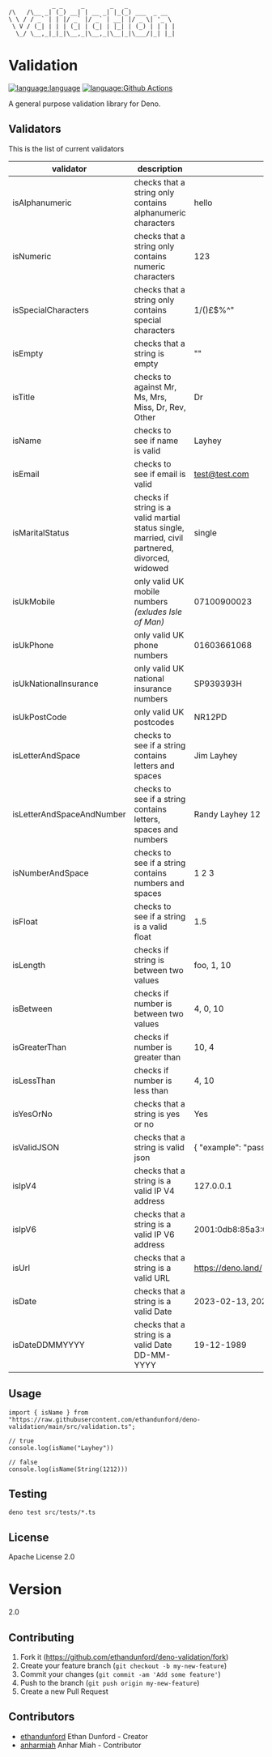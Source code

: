 ```
            _ _     _       _   _             
/\   /\__ _| (_) __| | __ _| |_(_) ___  _ __  
\ \ / / _` | | |/ _` |/ _` | __| |/ _ \| '_ \ 
 \ V / (_| | | | (_| | (_| | |_| | (_) | | | |
  \_/ \__,_|_|_|\__,_|\__,_|\__|_|\___/|_| |_|
```

# Validation

[![language:language](https://img.shields.io/badge/language-deno-black)]()
[![language:Github Actions](https://img.shields.io/badge/GithubActions-passing-green)]()

A general purpose validation library for Deno.

## Validators

This is the list of current validators

| validator                 | description                                                                                    | example                                 |
| ------------------------- | ---------------------------------------------------------------------------------------------- | --------------------------------------- |
| isAlphanumeric            | checks that a string only contains alphanumeric characters                                     | hello                                   |
| isNumeric                 | checks that a string only contains numeric characters                                          | 123                                     |
| isSpecialCharacters       | checks that a string only contains special characters                                          | 1/()£$%^"                               |
| isEmpty                   | checks that a string is empty                                                                  | ""                                      |
| isTitle                   | checks to against Mr, Ms, Mrs, Miss, Dr, Rev, Other                                            | Dr                                      |
| isName                    | checks to see if name is valid                                                                 | Layhey                                  |
| isEmail                   | checks to see if email is valid                                                                | test@test.com                           |
| isMaritalStatus           | checks if string is a valid martial status single, married, civil partnered, divorced, widowed | single                                  |
| isUkMobile                | only valid UK mobile numbers _(exludes Isle of Man)_                                           | 07100900023                             |
| isUkPhone                 | only valid UK phone numbers                                                                    | 01603661068                             |
| isUkNationalInsurance     | only valid UK national insurance numbers                                                       | SP939393H                               |
| isUkPostCode              | only valid UK postcodes                                                                        | NR12PD                                  |
| isLetterAndSpace          | checks to see if a string contains letters and spaces                                          | Jim Layhey                              |
| isLetterAndSpaceAndNumber | checks to see if a string contains letters, spaces and numbers                                 | Randy Layhey 12                         |
| isNumberAndSpace          | checks to see if a string contains numbers and spaces                                          | 1 2 3                                   |
| isFloat                   | checks to see if a string is a valid float                                                     | 1.5                                     |
| isLength                  | checks if string is between two values                                                         | foo, 1, 10                              |
| isBetween                 | checks if number is between two values                                                         | 4, 0, 10                                |
| isGreaterThan             | checks if number is greater than                                                               | 10, 4                                   |
| isLessThan                | checks if number is less than                                                                  | 4, 10                                   |
| isYesOrNo                 | checks that a string is yes or no                                                              | Yes                                     |
| isValidJSON               | checks that a string is valid json                                                             | { "example": "pass" }                   |
| isIpV4                    | checks that a string is a valid IP V4 address                                                  | 127.0.0.1                               |
| isIpV6                    | checks that a string is a valid IP V6 address                                                  | 2001:0db8:85a3:0000:0000:8a2e:0370:7334 |
| isUrl                     | checks that a string is a valid URL                                                            | https://deno.land/                      |
| isDate                    | checks that a string is a valid Date                                                           | 2023-02-13, 2023/02/13                  |
| isDateDDMMYYYY            | checks that a string is a valid Date DD-MM-YYYY                                                | 19-12-1989                              |

## Usage

```
import { isName } from "https://raw.githubusercontent.com/ethandunford/deno-validation/main/src/validation.ts";

// true
console.log(isName("Layhey"))

// false 
console.log(isName(String(1212)))
```

## Testing

```
deno test src/tests/*.ts
```

## License

Apache License 2.0

# Version

2.0

## Contributing

1. Fork it (<https://github.com/ethandunford/deno-validation/fork>)
2. Create your feature branch (`git checkout -b my-new-feature`)
3. Commit your changes (`git commit -am 'Add some feature'`)
4. Push to the branch (`git push origin my-new-feature`)
5. Create a new Pull Request

## Contributors

- [ethandunford](https://github.com/ethandunford) Ethan Dunford - Creator
- [anharmiah](https://github.com/AnharHussainMiah) Anhar Miah - Contributor
